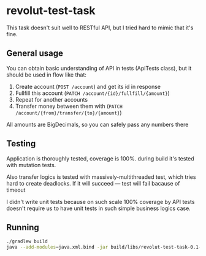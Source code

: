 # revolut-test-task

This task doesn't suit well to RESTful API, but I tried hard to mimic that it's fine.

## General usage

You can obtain basic understanding of API in tests (ApiTests class), but it should be used in flow like that:

1. Create account (`POST /account`) and get its id in response
2. Fullfill this account (`PATCH /account/{id}/fullfill/{amount}`)
3. Repeat for another accounts
4. Transfer money between them with (`PATCH /account/{from}/transfer/{to}/{amount}`)

All amounts are BigDecimals, so you can safely pass any numbers there

## Testing

Application is thoroughly tested, coverage is 100%. during build it's tested with mutation tests.

Also transfer logics is tested with massively-multithreaded test, which tries hard to create deadlocks. If it will succeed — test will fail bacause of timeout

I didn't write unit tests because on such scale 100% coverage by API tests doesn't require us to have unit tests in such simple business logics case.

## Running

```bash
./gradlew build
java --add-modules=java.xml.bind -jar build/libs/revolut-test-task-0.1-all.jar
```
